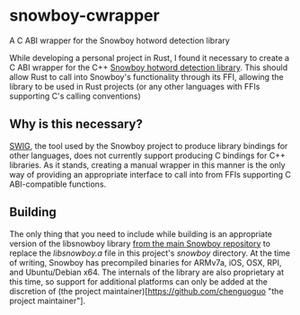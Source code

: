 # snowboy-cwrapper
A C ABI wrapper for the Snowboy hotword detection library

While developing a personal project in Rust, I found it necessary to create a C ABI wrapper for the C++ [Snowboy hotword detection library](https://github.com/Kitt-AI/snowboy "Snowboy hotword detection library"). This should allow Rust to call into Snowboy's functionality through its FFI, allowing the library to be used in Rust projects (or any other languages with FFIs supporting C's calling conventions)

## Why is this necessary?
[SWIG](http://www.swig.org/ "SWIG"), the tool used by the Snowboy project to produce library bindings for other languages, does not currently support producing C bindings for C++ libraries. As it stands, creating a manual wrapper in this manner is the only way of providing an appropriate interface to call into from FFIs supporting C ABI-compatible functions.

## Building
The only thing that you need to include while building is an appropriate version of the libsnowboy library [from the main Snowboy repository](https://github.com/Kitt-AI/snowboy/tree/master/lib "from the main Snowboy repository") to replace the _libsnowboy.a_ file in this project's _snowboy_ directory. At the time of writing, Snowboy has precompiled binaries for ARMv7a, iOS, OSX, RPI, and Ubuntu/Debian x64. The internals of the library are also proprietary at this time, so support for additional platforms can only be added at the discretion of (the project maintainer)[https://github.com/chenguoguo "the project maintainer"].
